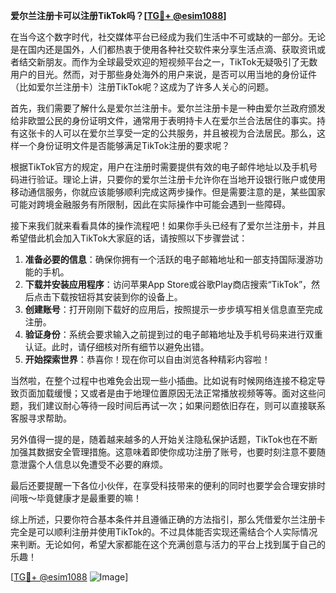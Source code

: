 **爱尔兰注册卡可以注册TikTok吗？[[TG💪+ @esim1088](https://t.me/s/esim1088)]**

在当今这个数字时代，社交媒体平台已经成为我们生活中不可或缺的一部分。无论是在国内还是国外，人们都热衷于使用各种社交软件来分享生活点滴、获取资讯或者结交新朋友。而作为全球最受欢迎的短视频平台之一，TikTok无疑吸引了无数用户的目光。然而，对于那些身处海外的用户来说，是否可以用当地的身份证件（比如爱尔兰注册卡）注册TikTok呢？这成为了许多人关心的问题。

首先，我们需要了解什么是爱尔兰注册卡。爱尔兰注册卡是一种由爱尔兰政府颁发给非欧盟公民的身份证明文件，通常用于表明持卡人在爱尔兰合法居住的事实。持有这张卡的人可以在爱尔兰享受一定的公共服务，并且被视为合法居民。那么，这样一个身份证明文件是否能够满足TikTok注册的要求呢？

根据TikTok官方的规定，用户在注册时需要提供有效的电子邮件地址以及手机号码进行验证。理论上讲，只要你的爱尔兰注册卡允许你在当地开设银行账户或使用移动通信服务，你就应该能够顺利完成这两步操作。但是需要注意的是，某些国家可能对跨境金融服务有所限制，因此在实际操作中可能会遇到一些障碍。

接下来我们就来看看具体的操作流程吧！如果你手头已经有了爱尔兰注册卡，并且希望借此机会加入TikTok大家庭的话，请按照以下步骤尝试：

1. **准备必要的信息**：确保你拥有一个活跃的电子邮箱地址和一部支持国际漫游功能的手机。
2. **下载并安装应用程序**：访问苹果App Store或谷歌Play商店搜索“TikTok”，然后点击下载按钮将其安装到你的设备上。
3. **创建账号**：打开刚刚下载好的应用后，按照提示一步步填写相关信息直至完成注册。
4. **验证身份**：系统会要求输入之前提到过的电子邮箱地址及手机号码来进行双重认证。此时，请仔细核对所有细节以避免出错。
5. **开始探索世界**：恭喜你！现在你可以自由浏览各种精彩内容啦！

当然啦，在整个过程中也难免会出现一些小插曲。比如说有时候网络连接不稳定导致页面加载缓慢；又或者是由于地理位置原因无法正常播放视频等等。面对这些问题，我们建议耐心等待一段时间后再试一次；如果问题依旧存在，则可以直接联系客服寻求帮助。

另外值得一提的是，随着越来越多的人开始关注隐私保护话题，TikTok也在不断加强其数据安全管理措施。这意味着即使你成功注册了账号，也要时刻注意不要随意泄露个人信息以免遭受不必要的麻烦。

最后还要提醒一下各位小伙伴，在享受科技带来的便利的同时也要学会合理安排时间哦～毕竟健康才是最重要的嘛！

综上所述，只要你符合基本条件并且遵循正确的方法指引，那么凭借爱尔兰注册卡完全是可以顺利注册并使用TikTok的。不过具体能否实现还需结合个人实际情况来判断。无论如何，希望大家都能在这个充满创意与活力的平台上找到属于自己的乐趣！

[[TG💪+ @esim1088](https://t.me/s/esim1088) ![Image](https://i.postimg.cc/4NQfJmqS/Snipaste-2025-05-13-00-14-12.png)]